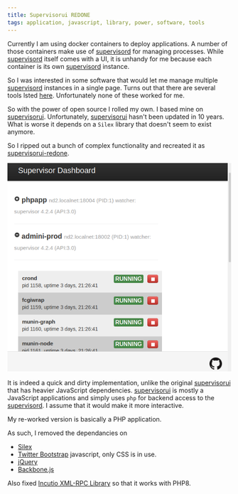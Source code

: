 ```yaml
---
title: Supervisorui REDONE
tags: application, javascript, library, power, software, tools
---
```

Currently I am using docker containers to deploy applications.  A number of those
containers make use of [supervisord][sup] for managing processes.  While
[supervisord][sup] itself comes with a UI, it is unhandy for me because each
container is its own [supervisord][sup] instance.

So I was interested in some software that would let me manage multiple
[supervisord][sup] instances in a single page.  Turns out that there
are several tools lsted [here][suptools].  Unfortunately none of these
worked for me.

So with the power of open source I rolled my own.  I based mine on [supervisorui][supui].
Unfortunately, [supervisorui][supui] hasn't been updated in 10 years.  What is worse
it depends on a `Silex` library that doesn't seem to exist anymore.

So I ripped out a bunch of complex functionality and recreated it as
[supervisorui-redone][gh].


![screenshot](https://raw.githubusercontent.com/TortugaLabs/supervisorui-redone/main/img/screenshot.png)

It is indeed a quick and dirty implementation, unlike the original
[supervisorui][supui] that has heavier JavaScript dependencies.
[supervisorui][supui] is mostly a JavaScript applications and simply
uses `php` for backend access to the [supervisord][sup].  I assume
that it would make it more interactive.

My re-worked version is basically a PHP application.

As such, I removed the dependancies on

  * [Silex](http://silex.sensiolabs.org/)
  * [Twitter Bootstrap](http://twitter.github.com/bootstrap/) javascript, only
    CSS is in use.
  * [jQuery](http://jquery.com/)
  * [Backbone.js](http://documentcloud.github.com/backbone/)

Also fixed [Incutio XML-RPC Library](http://scripts.incutio.com/xmlrpc/)
so that it works with PHP8.


  [sup]: http://supervisord.org/index.html
  [suptools]: http://supervisord.org/plugins.html#dashboards-and-tools-for-multiple-supervisor-instances
  [supui]: https://github.com/Tabcorp/supervisorui/
  [gh]: https://github.com/TortugaLabs/supervisorui-redone



